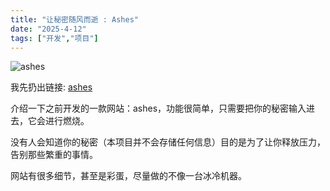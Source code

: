 ```yaml
---
title: "让秘密随风而逝 : Ashes"
date: "2025-4-12"
tags: ["开发","项目"]
---
```

![ashes](../images/1.png)

我先扔出链接: [ashes](https://secret.ashes.cloud/)

介绍一下之前开发的一款网站：ashes，功能很简单，只需要把你的秘密输入进去，它会进行燃烧。

没有人会知道你的秘密（本项目并不会存储任何信息）目的是为了让你释放压力，告别那些繁重的事情。

网站有很多细节，甚至是彩蛋，尽量做的不像一台冰冷机器。
